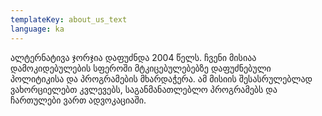```yaml
---
templateKey: about_us_text
language: ka
---
```

ალტერნატივა ჯორჯია დაფუძნდა 2004 წელს. ჩვენი მისიაა დამოკიდებულების სფეროში მტკიცებულებებზე დაფუძნებული პოლიტიკისა და პროგრამების მხარდაჭერა. ამ მისიის შესასრულებლად ვახორციელებთ კვლევებს, საგანმანათლებლო პროგრამებს და ჩართულები ვართ ადვოკაციაში.
